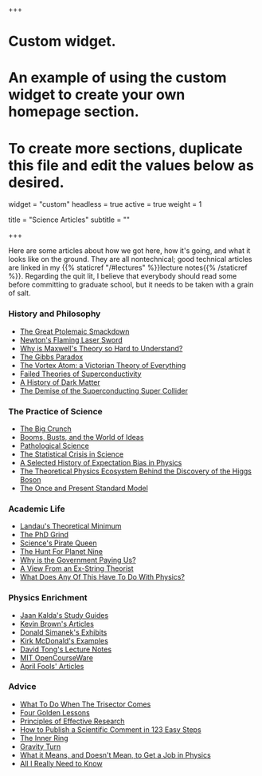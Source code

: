 +++
# Custom widget.
# An example of using the custom widget to create your own homepage section.
# To create more sections, duplicate this file and edit the values below as desired.
widget = "custom"
headless = true
active = true
weight = 1

title = "Science Articles"
subtitle = ""

+++

Here are some articles about how we got here, how it's going, and what it looks like on the ground. They are all nontechnical; good technical articles are linked in my {{% staticref "/#lectures" %}}lecture notes{{% /staticref %}}. Regarding the quit lit, I believe that everybody should read some before committing to graduate school, but it needs to be taken with a grain of salt.

### History and Philosophy
- [The Great Ptolemaic Smackdown](http://faculty.fiu.edu/~blissl/Flynngs.pdf)
- [Newton's Flaming Laser Sword](https://philosophynow.org/issues/46/Newtons_Flaming_Laser_Sword)
- [Why is Maxwell's Theory so Hard to Understand?](https://www.damtp.cam.ac.uk/user/tong/em/dyson.pdf)
- [The Gibbs Paradox](https://www.damtp.cam.ac.uk/user/tong/statphys/jaynes.pdf)
- [The Vortex Atom: a Victorian Theory of Everything](https://onlinelibrary.wiley.com/doi/abs/10.1034/j.1600-0498.2002.440102.x)
- [Failed Theories of Superconductivity](https://arxiv.org/abs/1008.0447)
- [A History of Dark Matter](https://arxiv.org/abs/1605.04909)
- [The Demise of the Superconducting Super Collider](https://physicstoday.scitation.org/doi/10.1063/PT.3.3329)

### The Practice of Science
- [The Big Crunch](http://www.its.caltech.edu/~dg/crunch_art.html)
- [Booms, Busts, and the World of Ideas](https://www.journals.uchicago.edu/doi/abs/10.1086/667831)
- [Pathological Science](http://galileo.phys.virginia.edu/~rjh2j/misc/Langmuir.pdf)
- [The Statistical Crisis in Science](http://www.stat.columbia.edu/~gelman/research/published/ForkingPaths.pdf)
- [A Selected History of Expectation Bias in Physics](https://arxiv.org/abs/physics/0508199)
- [The Theoretical Physics Ecosystem Behind the Discovery of the Higgs Boson](https://arxiv.org/abs/1609.04268)
- [The Once and Present Standard Model](https://arxiv.org/abs/1911.04604)

### Academic Life
- [Landau's Theoretical Minimum](https://arxiv.org/abs/hep-ph/0204295)
- [The PhD Grind](https://www.dropbox.com/s/5c70typ50be0d9l/pguo-PhD-grind.pdf?dl=0)
- [Science's Pirate Queen](https://www.theverge.com/2018/2/8/16985666/alexandra-elbakyan-sci-hub-open-access-science-papers-lawsuit)
- [The Hunt For Planet Nine](https://longreads.com/2019/01/22/the-hunt-for-planet-nine/)
- [Why is the Government Paying Us?](https://statmodeling.stat.columbia.edu/2020/09/04/grad-student-asks-why-is-the-government-paying-us-money-instead-of-just-firing-us-all/)
- [A View From an Ex-String Theorist](https://www.reddit.com/r/Physics/comments/271apx/a_view_from_an_exstring_theorist/)
- [What Does Any Of This Have To Do With Physics?](http://nautil.us/issue/43/heroes/what-does-any-of-this-have-to-do-with-physics)

### Physics Enrichment
- [Jaan Kalda's Study Guides](https://www.ioc.ee/~kalda/ipho/)
- [Kevin Brown's Articles](https://www.mathpages.com/home/iphysics.htm)
- [Donald Simanek's Exhibits](https://www.lockhaven.edu/~dsimanek/)
- [Kirk McDonald's Examples](https://www.hep.princeton.edu/~mcdonald/examples/)
- [David Tong's Lecture Notes](http://www.damtp.cam.ac.uk/user/tong/teaching.html)
- [MIT OpenCourseWare](https://ocw.mit.edu/courses/physics/)
- [April Fools' Articles](http://peterdenton.github.io/Articles/AprilFools.html)

### Advice
- [What To Do When The Trisector Comes](https://web.mst.edu/~lmhall/whattodowhentrisectorcomes.pdf)
- [Four Golden Lessons](https://www.nature.com/articles/426389a)
- [Principles of Effective Research](https://michaelnielsen.org/blog/principles-of-effective-research/)
- [How to Publish a Scientific Comment in 123 Easy Steps](https://frog.gatech.edu/Pubs/How-to-Publish-a-Scientific-Comment-in-123-Easy-Steps.pdf)
- [The Inner Ring](https://www.lewissociety.org/innerring/)
- [Gravity Turn](https://radimentary.wordpress.com/2021/08/16/gravity-turn/)
- [What it Means, and Doesn't Mean, to Get a Job in Physics](https://gravityandlevity.wordpress.com/2019/03/25/what-it-means-and-doesnt-mean-to-get-a-job-in-physics/)
- [All I Really Need to Know](https://physicstoday.scitation.org/doi/10.1063/1.2808904)